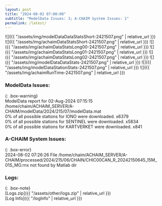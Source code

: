 ```yaml
---
layout: post
title: "2024-08-02 07:00:00"
subtitle: "ModelData Issues: 3; A-CHAIM System Issues: 1"
permalink: /latest/
---
```


![]({{ "/assets/img/modelDataDataStatsShort-2421507.png" | relative_url }})
![]({{ "/assets/img/achaimDataStatsShort-2421507.png" | relative_url }})
![]({{ "/assets/img/achaimDataStatsLong00-2421507.png" | relative_url }})
![]({{ "/assets/img/achaimDataStatsLong01-2421507.png" | relative_url }})
![]({{ "/assets/img/achaimDataStatsLong02-2421507.png" | relative_url }})
![]({{ "/assets/img/modelDataDataStats-2421507.png" | relative_url }})
![]({{ "/assets/img/modelDataStationStats-2421507.png" | relative_url }})
![]({{ "/assets/img/achaimRunTime-2421507.png" | relative_url }})


### ModelData Issues:  
  
{: .box-warning}  
 ModelData report for 02-Aug-2024 07:15:15   
 /home/chaim/ACHAIM_SERVER/A-CHAIM/modelData/2024/215/07/modelData.mat   
 0% of all possible stations for IONO were downloaded. x6379   
 0% of all possible stations for SENTINEL were downloaded. x5834   
 0% of all possible stations for KARTVERKET were downloaded. x841   
  
### A-CHAIM System Issues:  
  
{: .box-error}  
2024-08-02 07:26:26 File /home/chaim/ACHAIM_SERVER/A-CHAIM/processed/2024/215/06/CHAIN/CHIC00CAN_R_20242150645_15M_01S_MO.rnx not found by Matlab dir  

### Logs:  
  
{: .box-note}  
[Logs.zip]({{ "/assets/other/logs.zip" | relative_url }})  
[Log Info]({{ "/logInfo" | relative_url }})  
